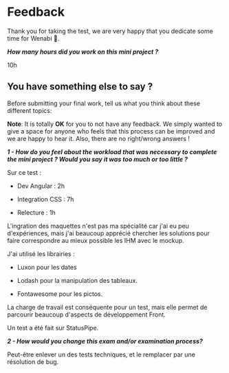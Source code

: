 # Feedback

Thank you for taking the test, we are very happy that you dedicate some time for Wenabi 💛.

**_How many hours did you work on this mini project ?_**

10h

## You have something else to say ?

Before submitting your final work, tell us what you think about these different topics:

**Note**: It is totally **OK** for you to not have any feedback. We simply wanted to give a space for anyone who feels that this process can be improved and we are happy to hear it. Also, there are no right/wrong answers !

**_1 - How do you feel about the workload that was necessary to complete the mini project ? Would you say it was too much or too little ?_**

Sur ce test :

- Dev Angular : 2h

- Integration CSS : 7h

- Relecture : 1h

L'ingration des maquettes n'est pas ma spécialité car j'ai eu peu d'expériences, mais j'ai beaucoup apprécié chercher les solutions pour faire correspondre au mieux possible les IHM avec le mockup.

J'ai utilisé les librairies :

- Luxon pour les dates 

- Lodash pour la manipulation des tableaux.

- Fontawesome pour les pictos.

La charge de travail est conséquente pour un test, mais elle permet de parcourir beaucoup d'aspects de développement Front.

Un test a été fait sur StatusPipe.

**_2 - How would you change this exam and/or examination process?_**

Peut-être enlever un des tests techniques, et le remplacer par une résolution de bug.